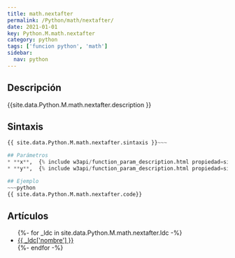 ```yaml
---
title: math.nextafter
permalink: /Python/math/nextafter/
date: 2021-01-01
key: Python.M.math.nextafter
category: python
tags: ['funcion python', 'math']
sidebar: 
  nav: python
---
```


## Descripción
{{site.data.Python.M.math.nextafter.description }}

## Sintaxis
~~~python
{{ site.data.Python.M.math.nextafter.sintaxis }}~~~

## Parámetros
* **x**,  {% include w3api/function_param_description.html propiedad=site.data.Python.M.math.nextafter valor="x" %}
* **y**,  {% include w3api/function_param_description.html propiedad=site.data.Python.M.math.nextafter valor="y" %}

## Ejemplo
~~~python
{{ site.data.Python.M.math.nextafter.code}}
~~~

## Artículos
<ul>
{%- for _ldc in site.data.Python.M.math.nextafter.ldc -%}
   <li>
       <a href="{{_ldc['url'] }}">{{ _ldc['nombre'] }}</a>
   </li>
{%- endfor -%}
</ul>
